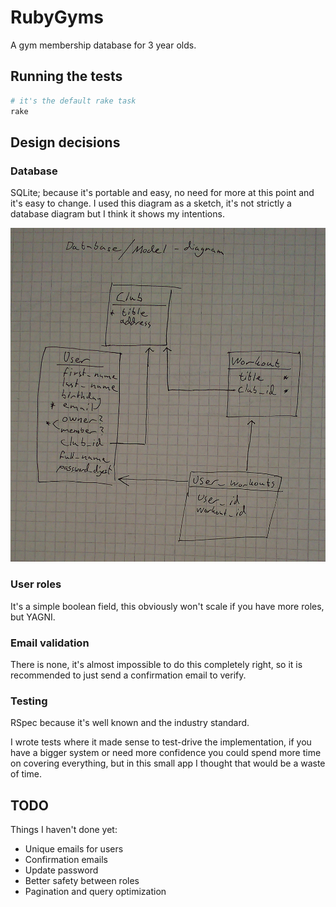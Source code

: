 # RubyGyms

A gym membership database for 3 year olds.

## Running the tests

```bash
# it's the default rake task
rake
```

## Design decisions

### Database

SQLite; because it's portable and easy, no need for more at this point and it's
easy to change. I used this diagram as a sketch, it's not strictly a database
diagram but I think it shows my intentions.

![](diagram.jpg)

### User roles

It's a simple boolean field, this obviously won't scale if you have more
roles, but YAGNI.

### Email validation

There is none, it's almost impossible to do this completely right, so
it is recommended to just send a confirmation email to verify.

### Testing

RSpec because it's well known and the industry standard.

I wrote tests where it made sense to test-drive the implementation, if you have
a bigger system or need more confidence you could spend more time on covering
everything, but in this small app I thought that would be a waste of time.

## TODO

Things I haven't done yet:

* Unique emails for users
* Confirmation emails
* Update password
* Better safety between roles
* Pagination and query optimization
